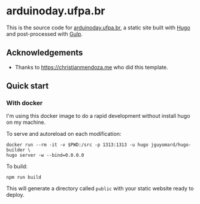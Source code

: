 # arduinoday.ufpa.br

This is the source code for
[arduinoday.ufpa.br](http://arduinoday.ufpa.br), a static site built with
[Hugo](https://gohugo.io/) and post-processed with [Gulp](http://gulpjs.com/).

## Acknowledgements
- Thanks to https://christianmendoza.me who did this template.

## Quick start

### With docker

I'm using this docker image to do a rapid development without install hugo on
my machine.

To serve and autoreload on each modification:

```
docker run --rm -it -v $PWD:/src -p 1313:1313 -u hugo jguyomard/hugo-builder \
hugo server -w --bind=0.0.0.0
```

To build:

```
npm run build
```

This will generate a directory called `public` with your static website ready
to deploy.
